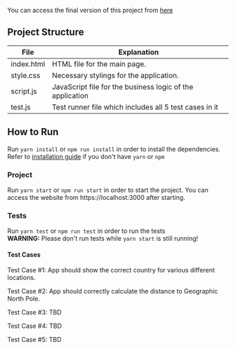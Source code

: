 You can access the final version of this project from [here](https://ahmethalac.github.io/CS458-SoftwareTesting-Projects/Project3)

## Project Structure
| File | Explanation |
|-|-|
| index.html | HTML file for the main page. |
| style.css | Necessary stylings for the application. |
| script.js | JavaScript file for the business logic of the application |
| test.js | Test runner file which includes all 5 test cases in it |


## How to Run
Run `yarn install` or `npm run install` in order to install the dependencies. Refer to [installation guide](https://docs.npmjs.com/downloading-and-installing-node-js-and-npm) if you don't have `yarn` or `npm`

### Project
Run `yarn start` or `npm run start` in order to start the project.
You can access the website from https://localhost:3000 after starting.

### Tests
Run `yarn test` or `npm run test` in order to run the tests  
**WARNING:** Please don't run tests while `yarn start` is still running!

#### Test Cases

Test Case #1: App should show the correct country for various different locations.

Test Case #2: App should correctly calculate the distance to Geographic North Pole.

Test Case #3: TBD

Test Case #4: TBD

Test Case #5: TBD
